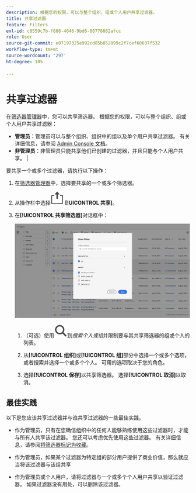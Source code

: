 ```yaml
---
description: 根据您的权限，可以与整个组织、组或个人用户共享过滤器。
title: 共享过滤器
feature: Filters
exl-id: c8559c7b-f886-4046-9bd6-80778882afcc
role: User
source-git-commit: e07197325e992cd85b852899c2f7cef60637f532
workflow-type: tm+mt
source-wordcount: '297'
ht-degree: 10%

---
```


# 共享过滤器

在[筛选器管理器](manage-filters.md)中，您可以共享筛选器。 根据您的权限，可以与整个组织、组或个人用户共享过滤器：

* **管理员**：管理员可以与整个组织、组织中的组以及单个用户共享过滤器。 有关详细信息，请参阅 [Admin Console 文档](https://helpx.adobe.com/cn/enterprise/using/manage-products.html)。
* **非管理员**：非管理员只能共享他们已创建的过滤器，并且只能与个人用户共享。 |

要共享一个或多个过滤器，请执行以下操作：

1. 在[筛选器管理器](manage-filters.md)中，选择要共享的一个或多个筛选器。
1. 从操作栏中选择![共享](/help/assets/icons/ShareLight.svg) **[!UICONTROL 共享]**。
1. 在&#x200B;**[!UICONTROL 共享筛选器]**&#x200B;对话框中：

   ![共享筛选器对话框](assets/share-filter-dialog.png)

   1. （可选）使用![搜索](/help/assets/icons/Search.svg)到&#x200B;*搜索个人或组*&#x200B;并限制要与其共享筛选器的组或个人的列表。

   1. 从&#x200B;**[!UICONTROL 组织]**&#x200B;或&#x200B;**[!UICONTROL 组]**&#x200B;部分中选择一个或多个选项，或者搜索并选择一个或多个个人。 可用的选项取决于您的角色。

   1. 选择&#x200B;**[!UICONTROL 保存]**&#x200B;以共享筛选器。 选择&#x200B;**[!UICONTROL 取消]**&#x200B;以取消。

## 最佳实践

以下是您应该共享过滤器并与谁共享过滤器的一些最佳实践。

* 作为管理员，只有在您确信组织中的任何人能够熟练使用这些过滤器时，才能与所有人共享该过滤器。 您还可以考虑优先使用这些过滤器。 有关详细信息，请参阅[将筛选器标记为收藏](filters-favorite.md)。

* 作为管理员，如果某个过滤器为特定组的部分用户提供了商业价值，那么就应当将该过滤器与该组共享

* 作为管理员或个人用户，请将过滤器与一个或多个个人用户共享以验证过滤器。 如果过滤器没有用处，可以删除该过滤器。

